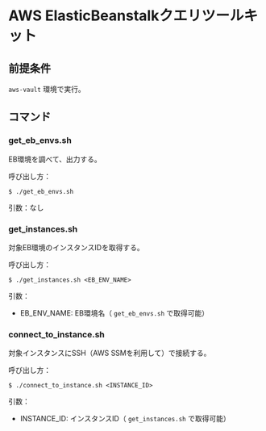 # AWS ElasticBeanstalkクエリツールキット

## 前提条件

`aws-vault` 環境で実行。

## コマンド

### get_eb_envs.sh

EB環境を調べて、出力する。

呼び出し方：

```
$ ./get_eb_envs.sh
```

引数：なし

### get_instances.sh

対象EB環境のインスタンスIDを取得する。

呼び出し方：

```
$ ./get_instances.sh <EB_ENV_NAME>
```

引数：

- EB_ENV_NAME: EB環境名（ `get_eb_envs.sh` で取得可能）

### connect_to_instance.sh

対象インスタンスにSSH（AWS SSMを利用して）で接続する。

呼び出し方：

```
$ ./connect_to_instance.sh <INSTANCE_ID>
```

引数：

- INSTANCE_ID: インスタンスID（ `get_instances.sh` で取得可能）
